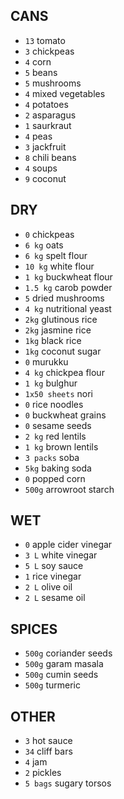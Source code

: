 ## CANS

- `13` tomato
- `3` chickpeas
- `4` corn
- `5` beans
- `5` mushrooms
- `4` mixed vegetables
- `4` potatoes
- `2` asparagus
- `1` saurkraut
- `4` peas
- `3` jackfruit
- `8` chili beans
- `4` soups
- `9` coconut

## DRY

- `0` chickpeas
- `6 kg` oats
- `6 kg` spelt flour
- `10 kg` white flour
- `1 kg` buckwheat flour
- `1.5 kg` carob powder
- `5` dried mushrooms
- `4 kg` nutritional yeast
- `2kg` glutinous rice
- `2kg` jasmine rice
- `1kg` black rice
- `1kg` coconut sugar
- `0` murukku
- `4 kg` chickpea flour
- `1 kg` bulghur 
- `1x50 sheets` nori
- `0` rice noodles
- `0` buckwheat grains
- `0` sesame seeds
- `2 kg` red lentils
- `1 kg` brown lentils
- `3 packs` soba
- `5kg` baking soda
- `0` popped corn
- `500g` arrowroot starch

## WET

- `0` apple cider vinegar
- `3 L` white vinegar
- `5 L` soy sauce
- `1` rice vinegar
- `2 L` olive oil
- `2 L` sesame oil

## SPICES

- `500g` coriander seeds
- `500g` garam masala
- `500g` cumin seeds
- `500g` turmeric

## OTHER

- `3` hot sauce
- `34` cliff bars
- `4` jam
- `2` pickles
- `5 bags` sugary torsos
